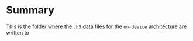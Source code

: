 # Summary
This is the folder where the `.h5` data files for the `on-device` architecture are written to 
